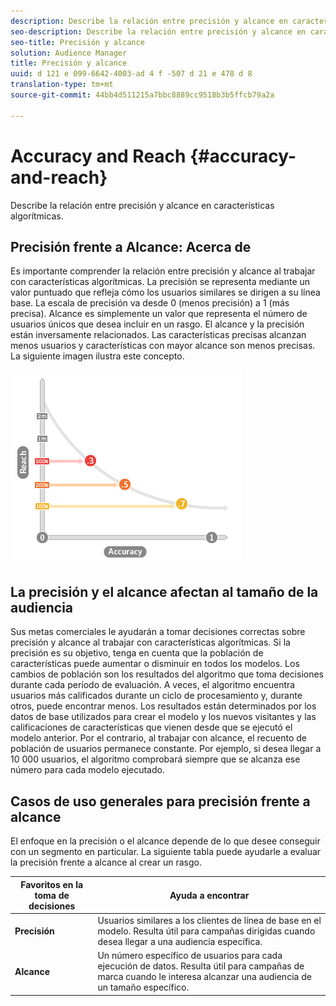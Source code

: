 ```yaml
---
description: Describe la relación entre precisión y alcance en características algorítmicas.
seo-description: Describe la relación entre precisión y alcance en características algorítmicas.
seo-title: Precisión y alcance
solution: Audience Manager
title: Precisión y alcance
uuid: d 121 e 099-6642-4003-ad 4 f -507 d 21 e 478 d 8
translation-type: tm+mt
source-git-commit: 44bb4d511215a7bbc8889cc9518b3b5ffcb79a2a

---
```



# Accuracy and Reach {#accuracy-and-reach}

Describe la relación entre precisión y alcance en características algorítmicas.

<!-- c_accuracy_reach.xml -->

## Precisión frente a Alcance: Acerca de

Es importante comprender la relación entre precisión y alcance al trabajar con características algorítmicas. La precisión se representa mediante un valor puntuado que refleja cómo los usuarios similares se dirigen a su línea base. La escala de precisión va desde 0 (menos precisión) a 1 (más precisa). Alcance es simplemente un valor que representa el número de usuarios únicos que desea incluir en un rasgo. El alcance y la precisión están inversamente relacionados. Las características precisas alcanzan menos usuarios y características con mayor alcance son menos precisas. La siguiente imagen ilustra este concepto.

![](assets/Reach_v_Accuracy.png)

## La precisión y el alcance afectan al tamaño de la audiencia

Sus metas comerciales le ayudarán a tomar decisiones correctas sobre precisión y alcance al trabajar con características algorítmicas. Si la precisión es su objetivo, tenga en cuenta que la población de características puede aumentar o disminuir en todos los modelos. Los cambios de población son los resultados del algoritmo que toma decisiones durante cada período de evaluación. A veces, el algoritmo encuentra usuarios más calificados durante un ciclo de procesamiento y, durante otros, puede encontrar menos. Los resultados están determinados por los datos de base utilizados para crear el modelo y los nuevos visitantes y las calificaciones de características que vienen desde que se ejecutó el modelo anterior. Por el contrario, al trabajar con alcance, el recuento de población de usuarios permanece constante. Por ejemplo, si desea llegar a 10 000 usuarios, el algoritmo comprobará siempre que se alcanza ese número para cada modelo ejecutado.

## Casos de uso generales para precisión frente a alcance

El enfoque en la precisión o el alcance depende de lo que desee conseguir con un segmento en particular. La siguiente tabla puede ayudarle a evaluar la precisión frente a alcance al crear un rasgo.

| Favoritos en la toma de decisiones | Ayuda a encontrar |
|---|---|
| **Precisión** | Usuarios similares a los clientes de línea de base en el modelo. Resulta útil para campañas dirigidas cuando desea llegar a una audiencia específica. |
| **Alcance** | Un número específico de usuarios para cada ejecución de datos. Resulta útil para campañas de marca cuando le interesa alcanzar una audiencia de un tamaño específico. |